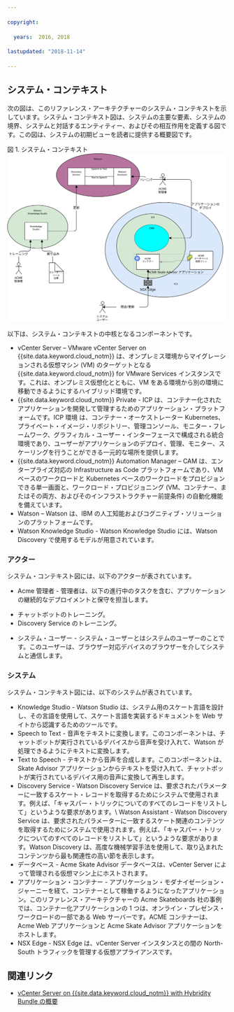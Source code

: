 ```yaml
---

copyright:

  years:  2016, 2018

lastupdated: "2018-11-14"

---
```


## システム・コンテキスト
次の図は、このリファレンス・アーキテクチャーのシステム・コンテキストを示しています。システム・コンテキスト図は、システムの主要な要素、システムの境界、システムと対話するエンティティー、およびその相互作用を定義する図です。この図は、システムの初期ビューを読者に提供する概要図です。

図 1. システム・コンテキスト
![システム・コンテキスト](vcscar-system-context.svg)

以下は、システム・コンテキストの中核となるコンポーネントです。
-	vCenter Server – VMware vCenter Server on {{site.data.keyword.cloud_notm}} は、オンプレミス環境からマイグレーションされる仮想マシン (VM) のターゲットとなる {{site.data.keyword.cloud_notm}} for VMware Services インスタンスです。これは、オンプレミス仮想化とともに、VM をある環境から別の環境に移動できるようにするハイブリッド環境です。
-	{{site.data.keyword.cloud_notm}} Private - ICP は、コンテナー化されたアプリケーションを開発して管理するためのアプリケーション・プラットフォームです。ICP 環境 は、コンテナー・オーケストレーター Kubernetes、プライベート・イメージ・リポジトリー、管理コンソール、モニター・フレームワーク、グラフィカル・ユーザー・インターフェースで構成される統合環境であり、ユーザーがアプリケーションのデプロイ、管理、モニター、スケーリングを行うことができる一元的な場所を提供します。
-	{{site.data.keyword.cloud_notm}} Automation Manager – CAM は、エンタープライズ対応の Infrastructure as Code プラットフォームであり、VM ベースのワークロードと Kubernetes ベースのワークロードをプロビジョンできる単一画面と、ワークロード・プロビジョニング (VM、コンテナー、またはその両方、およびそのインフラストラクチャー前提条件) の自動化機能を備えています。 
-	Watson – Watson は、IBM の人工知能およびコグニティブ・ソリューションのプラットフォームです。 
-	Watson Knowledge Studio - Watson Knowledge Studio には、Watson Discovery で使用するモデルが用意されています。

### アクター
システム・コンテキスト図には、以下のアクターが表されています。

* Acme 管理者 - 管理者は、以下の進行中のタスクを含む、アプリケーションの継続的なデプロイメントと保守を担当します。
 - チャットボットのトレーニング。
 - Discovery Service のトレーニング。
* システム・ユーザー - システム・ユーザーとはシステムのユーザーのことです。このユーザーは、ブラウザー対応デバイスのブラウザーを介してシステムと通信します。

### システム
システム・コンテキスト図には、以下のシステムが表されています。
* Knowledge Studio - Watson Studio は、システム用のスケート言語を設計し、その言語を使用して、スケート言語を実装するドキュメントを Web サイトから認識するためのツールです。
* Speech to Text - 音声をテキストに変換します。このコンポーネントは、チャットボットが実行されているデバイスから音声を受け入れて、Watson が処理できるようにテキストに変換します。
* Text to Speech - テキストから音声を合成します。このコンポーネントは、Skate Advisor アプリケーションからテキストを受け入れて、チャットボットが実行されているデバイス用の音声に変換して再生します。
* Discovery Service - Watson Discovery Service は、要求されたパラメーターに一致するスケート・レコードを取得するためにシステムで使用されます。例えば、「キャスパー・トリックについてのすべてのレコードをリストして」というような要求があります。\ Watson Assistant - Watson Discovery Service は、要求されたパラメーターに一致するスケート関連のコンテンツを取得するためにシステムで使用されます。例えば、「キャスパー・トリックについてのすべてのレコードをリストして」というような要求があります。Watson Discovery は、高度な機械学習手法を使用して、取り込まれたコンテンツから最も関連性の高い節を表示します。  
* データベース - Acme Skate Advisor データベースは、vCenter Server によって管理される仮想マシン上にホストされます。
* アプリケーション・コンテナー - アプリケーション・モダナイゼーション・ジャーニーを経て、コンテナーとして稼働するようになったアプリケーション。このリファレンス・アーキテクチャーの Acme Skateboards 社の事例では、コンテナー化アプリケーションの 1 つは、オンライン・プレゼンス・ワークロードの一部である Web サーバーです。ACME コンテナーは、Acme Web アプリケーションと Acme Skate Advisor アプリケーションをホストします。
* NSX Edge - NSX Edge は、vCenter Server インスタンスとの間の North-South トラフィックを管理する仮想アプライアンスです。

## 関連リンク

* [vCenter Server on {{site.data.keyword.cloud_notm}} with Hybridity Bundle の概要](../vcs/vcs-hybridity-intro.html)
